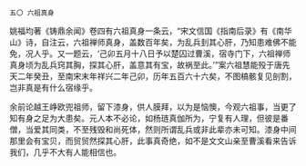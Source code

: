     五〇 六祖真身 

   姚福均著《铸鼎余闻》卷四有六祖真身一条云，“宋文信国《指南后录》有《南华山》诗，自注云，六祖禅师真身，盖数百年矣，为乱兵刲其心肝，乃知患难佛不能免，况人乎。又一题云，‘己卯五月十八日予以楚囚过曹溪，宿寺门下，六祖禅师真身顷为乱兵窍其胸，探其心肝，盖意其有宝，故祸至此。’”案六祖慧能殁于唐先天二年癸丑，至南宋末年祥兴二年己卯，历年五百六十六矣，不图槁骸复见剖割，岂非真是有什么宿缘乎。

   余前论越王峥欧兜祖师，留下漆身，供人膜拜，以为是恼懊，今观六祖事，当更了知有身之足为大患矣。元人本不必论，如杨琏真伽所为，宁复有人理，但彼是番僧，当爱其同类，不至残毁和尚死体，然则所谓乱兵或非此辈亦未可知。漆身中间那里会有宝贝，而贸贸然探其心肝，此事真奇绝，如不是文文山亲至曹溪看来告诉我们，几乎不大有人能相信也。

